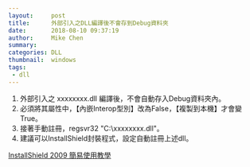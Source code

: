 ```yaml
---
layout:     post
title:      外部引入之DLL編譯後不會存到Debug資料夾
date:       2018-08-10 09:37:19
author:     Mike Chen
summary:    
categories: DLL
thumbnail:  windows
tags:
 - dll
---
```


1. 外部引入之 xxxxxxxx.dll 編譯後，不會自動存入Debug資料夾內。
2. 必須將其屬性中，【內嵌Interop型別】改為False，【複製到本機】才會變True。
3. 接著手動註冊，regsvr32 "C:\xxxxxxxx.dll"。
4. 建議可以InstallShield封裝程式，設定自動註冊上述dll。

[InstallShield 2009 簡易使用教學](http://blog.yam.com/terrytg259/article/28081300)